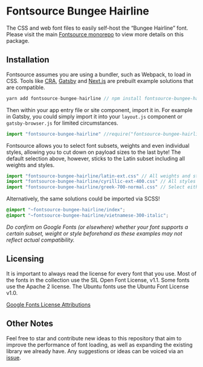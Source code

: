 # Fontsource Bungee Hairline

The CSS and web font files to easily self-host the “Bungee Hairline” font. Please visit the main [Fontsource monorepo](https://github.com/DecliningLotus/fontsource) to view more details on this package.

## Installation

Fontsource assumes you are using a bundler, such as Webpack, to load in CSS. Tools like [CRA](https://create-react-app.dev/), [Gatsby](https://www.gatsbyjs.org/) and [Next.js](https://nextjs.org/) are prebuilt example solutions that are compatible.

```javascript
yarn add fontsource-bungee-hairline // npm install fontsource-bungee-hairline
```

Then within your app entry file or site component, import it in. For example in Gatsby, you could simply import it into your `layout.js` component or `gatsby-browser.js` for limited circumstances.

```javascript
import "fontsource-bungee-hairline" //require("fontsource-bungee-hairline")
```

Fontsource allows you to select font subsets, weights and even individual styles, allowing you to cut down on payload sizes to the last byte! The default selection above, however, sticks to the Latin subset including all weights and styles.

```javascript
import "fontsource-bungee-hairline/latin-ext.css" // All weights and styles included.
import "fontsource-bungee-hairline/cyrillic-ext-400.css" // All styles included.
import "fontsource-bungee-hairline/greek-700-normal.css" // Select either normal or italic.
```

Alternatively, the same solutions could be imported via SCSS!

```scss
@import "~fontsource-bungee-hairline/index";
@import "~fontsource-bungee-hairline/vietnamese-300-italic";
```

_Do confirm on Google Fonts (or elsewhere) whether your font supports a certain subset, weight or style beforehand as these examples may not reflect actual compatibility._

## Licensing

It is important to always read the license for every font that you use.
Most of the fonts in the collection use the SIL Open Font License, v1.1. Some fonts use the Apache 2 license. The Ubuntu fonts use the Ubuntu Font License v1.0.

[Google Fonts License Attributions](https://fonts.google.com/attribution)

## Other Notes

Feel free to star and contribute new ideas to this repository that aim to improve the performance of font loading, as well as expanding the existing library we already have. Any suggestions or ideas can be voiced via an [issue](https://github.com/DecliningLotus/fontsource/issues).
